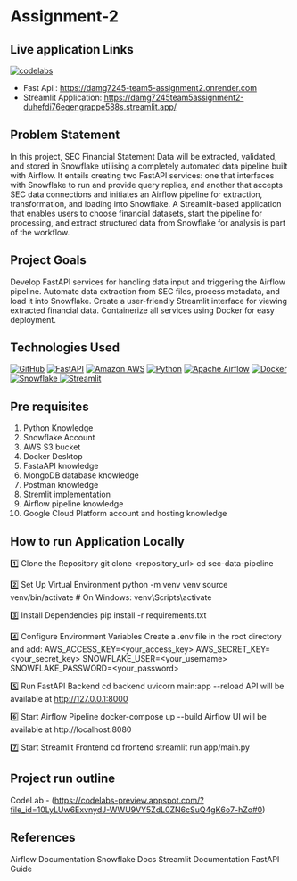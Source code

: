 # Assignment-2

## Live application Links
[![codelabs](https://img.shields.io/badge/codelabs-4285F4?style=for-the-badge&logo=codelabs&logoColor=white)](https://codelabs-preview.appspot.com/?file_id=10LyLUw6ExvnydJ-WWU9VY5ZdL0ZN6cSuQ4gK6o7-hZo#0)

- Fast Api : https://damg7245-team5-assignment2.onrender.com
- Streamlit Application: https://damg7245team5assignment2-duhefdi76eqengrappe588s.streamlit.app/


## Problem Statement 
In this project, SEC Financial Statement Data will be extracted, validated, and stored in Snowflake utilising a completely automated data pipeline built with Airflow. It entails creating two FastAPI services: one that interfaces with Snowflake to run and provide query replies, and another that accepts SEC data connections and initiates an Airflow pipeline for extraction, transformation, and loading into Snowflake. A Streamlit-based application that enables users to choose financial datasets, start the pipeline for processing, and extract structured data from Snowflake for analysis is part of the workflow.
 
## Project Goals
Develop FastAPI services for handling data input and triggering the Airflow pipeline.
Automate data extraction from SEC files, process metadata, and load it into Snowflake.
Create a user-friendly Streamlit interface for viewing extracted financial data.
Containerize all services using Docker for easy deployment.

## Technologies Used
[![GitHub](https://img.shields.io/badge/GitHub-100000?style=for-the-badge&logo=github&logoColor=white)](https://github.com/)
[![FastAPI](https://img.shields.io/badge/fastapi-109989?style=for-the-badge&logo=FASTAPI&logoColor=white)](https://fastapi.tiangolo.com/)
[![Amazon AWS](https://img.shields.io/badge/Amazon_AWS-FF9900?style=for-the-badge&logo=amazonaws&logoColor=white)](https://aws.amazon.com/)
[![Python](https://img.shields.io/badge/Python-FFD43B?style=for-the-badge&logo=python&logoColor=blue)](https://www.python.org/)
[![Apache Airflow](https://img.shields.io/badge/Airflow-017CEE?style=for-the-badge&logo=Apache%20Airflow&logoColor=white)](https://airflow.apache.org/)
[![Docker](https://img.shields.io/badge/Docker-%232496ED?style=for-the-badge&logo=Docker&color=blue&logoColor=white)](https://www.docker.com)
[![Snowflake](https://img.shields.io/badge/snowflake-%234285F4?style=for-the-badge&logo=snowflake&link=https%3A%2F%2Fwww.snowflake.com%2Fen%2F%3F_ga%3D2.41504805.669293969.1706151075-1146686108.1701841103%26_gac%3D1.160808527.1706151104.Cj0KCQiAh8OtBhCQARIsAIkWb68j5NxT6lqmHVbaGdzQYNSz7U0cfRCs-STjxZtgPcZEV-2Vs2-j8HMaAqPsEALw_wcB&logoColor=white)
](https://www.snowflake.com/en/?_ga=2.41504805.669293969.1706151075-1146686108.1701841103&_gac=1.160808527.1706151104.Cj0KCQiAh8OtBhCQARIsAIkWb68j5NxT6lqmHVbaGdzQYNSz7U0cfRCs-STjxZtgPcZEV-2Vs2-j8HMaAqPsEALw_wcB)
[![Streamlit](https://img.shields.io/badge/Streamlit-FF4B4B?style=for-the-badge&logo=Streamlit&logoColor=white)](https://streamlit.io/)

## Pre requisites
1. Python Knowledge
2. Snowflake Account
3. AWS S3 bucket
4. Docker Desktop
5. FastaAPI knowledge
6. MongoDB database knowledge
7. Postman knowledge
8. Stremlit implementation
9. Airflow pipeline knowledge
10. Google Cloud Platform account and hosting knowledge


## How to run Application Locally
1️⃣ Clone the Repository
git clone <repository_url>
cd sec-data-pipeline

2️⃣ Set Up Virtual Environment
python -m venv venv
source venv/bin/activate  # On Windows: venv\Scripts\activate

3️⃣ Install Dependencies
pip install -r requirements.txt

4️⃣ Configure Environment Variables
Create a .env file in the root directory and add:
AWS_ACCESS_KEY=<your_access_key>
AWS_SECRET_KEY=<your_secret_key>
SNOWFLAKE_USER=<your_username>
SNOWFLAKE_PASSWORD=<your_password>

5️⃣ Run FastAPI Backend
cd backend
uvicorn main:app --reload
API will be available at http://127.0.0.1:8000

6️⃣ Start Airflow Pipeline
docker-compose up --build
Airflow UI will be available at http://localhost:8080

7️⃣ Start Streamlit Frontend
cd frontend
streamlit run app/main.py


## Project run outline

CodeLab - (https://codelabs-preview.appspot.com/?file_id=10LyLUw6ExvnydJ-WWU9VY5ZdL0ZN6cSuQ4gK6o7-hZo#0)

## References
Airflow Documentation
Snowflake Docs
Streamlit Documentation
FastAPI Guide

